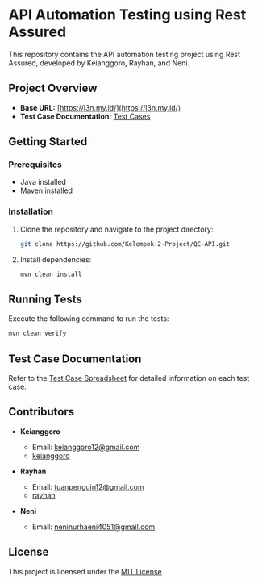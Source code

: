 # API Automation Testing using Rest Assured

This repository contains the API automation testing project using Rest Assured, developed by Keianggoro, Rayhan, and Neni.

## Project Overview

- **Base URL:** [https://l3n.my.id/](https://l3n.my.id/)
- **Test Case Documentation:** [Test Cases](https://docs.google.com/spreadsheets/d/1vOiRSU0w4vXTKcBU2CDNy3gBow6ha8OTchf0a5d4Ok0/edit)

## Getting Started

### Prerequisites

- Java installed
- Maven installed

### Installation

1. Clone the repository and navigate to the project directory:

   ```bash
   git clone https://github.com/Kelompok-2-Project/QE-API.git
   ```

2. Install dependencies:

   ```bash
   mvn clean install
   ```

## Running Tests

Execute the following command to run the tests:

```bash
mvn clean verify
```

## Test Case Documentation

Refer to the [Test Case Spreadsheet](https://docs.google.com/spreadsheets/d/1vOiRSU0w4vXTKcBU2CDNy3gBow6ha8OTchf0a5d4Ok0/edit) for detailed information on each test case.

## Contributors

- **Keianggoro**
  - Email: keianggoro12@gmail.com
  - [keianggoro](https://github.com/keianggoro12)


- **Rayhan**
  - Email: tuanpenguin12@gmail.com
  - [rayhan](https://github.com/rayariff)

- **Neni**
  - Email: neninurhaeni4051@gmail.com

## License

This project is licensed under the [MIT License](LICENSE).
